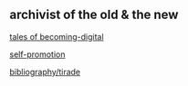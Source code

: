 ## archivist of the old & the new

[tales of becoming-digital](https://blogs.princeton.edu/techsvs/author/kbolding/)

[self-promotion](https://www.linkedin.com/in/kelly-bolding-b7886464)

[bibliography/tirade](https://twitter.com/okbolding)
